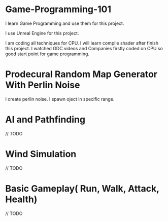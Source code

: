 # Game-Programming-101
I learn Game Programming and use them for this project.

I use Unreal Engine for this project.

I am coding all techniques for CPU. I will learn compile shader after finish this project. I watched GDC videos and Companies firstly coded on CPU so good start point for game programming.

# Prodecural Random Map Generator With Perlin Noise

I create perlin noise. I spawn oject in specific range.

# AI and Pathfinding

// TODO

# Wind Simulation

// TODO

# Basic Gameplay( Run, Walk, Attack, Health)

// TODO

